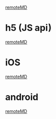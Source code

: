 [remoteMD](https://raw.githubusercontent.com/zk4/x-engine-module-nav/master/README.md)

# h5 (JS api)

[remoteMD](https://raw.githubusercontent.com/zk4/x-engine-module-nav/master/h5/README.md)

# iOS

[remoteMD](https://raw.githubusercontent.com/zk4/x-engine-module-nav/master/iOS/README.md)

# android

[remoteMD](https://raw.githubusercontent.com/zk4/x-engine-module-nav/master/android/README.md)

